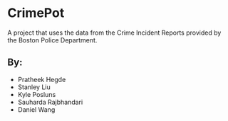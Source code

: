 # CrimePot

A project that uses the data from the Crime Incident Reports provided by the Boston Police Department.

## By: 
- Pratheek Hegde
- Stanley Liu
- Kyle Posluns
- Sauharda Rajbhandari
- Daniel Wang
